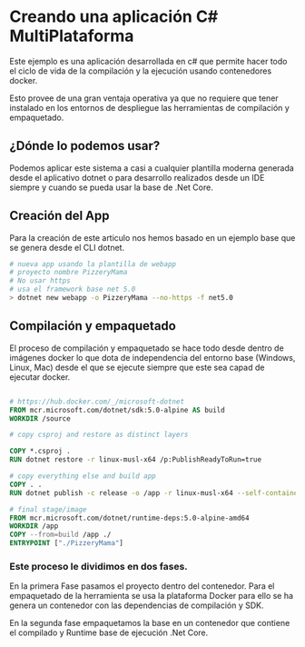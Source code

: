 # Creando una aplicación C# MultiPlataforma
Este ejemplo es una aplicación desarrollada en c# que permite hacer todo el ciclo de vida de la compilación y la ejecución usando contenedores docker. 

Esto provee de una gran ventaja operativa ya que no requiere que tener instalado en los entornos de despliegue las herramientas de compilación y empaquetado. 

## ¿Dónde lo podemos usar?  

Podemos aplicar este sistema a casi a cualquier plantilla moderna generada desde el aplicativo dotnet o para desarrollo realizados desde un IDE siempre y cuando se pueda usar la base de .Net Core. 

## Creación del App 

Para la creación de este articulo nos hemos basado en un ejemplo base que se genera desde el CLI dotnet. 

 
 
``` bash 
# nueva app usando la plantilla de webapp 
# proyecto nombre PizzeryMama 
# No usar https 
# usa el framework base net 5.0 
> dotnet new webapp -o PizzeryMama --no-https -f net5.0

```
## Compilación y empaquetado 

El proceso de compilación y empaquetado se hace todo desde dentro de imágenes docker lo que dota de independencia del entorno base (Windows, Linux, Mac) desde el que se ejecute siempre que este sea capad de ejecutar docker. 

``` Dockerfile

# https://hub.docker.com/_/microsoft-dotnet
FROM mcr.microsoft.com/dotnet/sdk:5.0-alpine AS build
WORKDIR /source

# copy csproj and restore as distinct layers

COPY *.csproj .
RUN dotnet restore -r linux-musl-x64 /p:PublishReadyToRun=true

# copy everything else and build app
COPY . .
RUN dotnet publish -c release -o /app -r linux-musl-x64 --self-contained true --no-restore /p:PublishTrimmed=true /p:PublishReadyToRun=true /p:PublishSingleFile=true

# final stage/image
FROM mcr.microsoft.com/dotnet/runtime-deps:5.0-alpine-amd64
WORKDIR /app
COPY --from=build /app ./
ENTRYPOINT ["./PizzeryMama"]

```
### Este proceso le dividimos en dos fases.  

En la primera Fase pasamos el proyecto dentro del contenedor. Para el empaquetado de la herramienta se usa la plataforma Docker para ello se ha genera un contenedor con las dependencias de compilación y SDK. 

En la segunda fase empaquetamos la base en un contenedor que contiene el compilado y Runtime base de ejecución .Net Core. 

 

